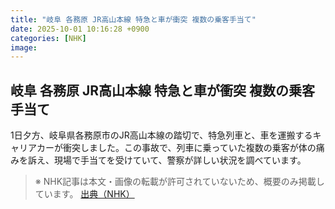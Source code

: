 ```yaml
---
title: "岐阜 各務原 JR高山本線 特急と車が衝突 複数の乗客手当て"
date: 2025-10-01 10:16:28 +0900
categories: [NHK]
image: 
---
```

## 岐阜 各務原 JR高山本線 特急と車が衝突 複数の乗客手当て

1日夕方、岐阜県各務原市のJR高山本線の踏切で、特急列車と、車を運搬するキャリアカーが衝突しました。この事故で、列車に乗っていた複数の乗客が体の痛みを訴え、現場で手当てを受けていて、警察が詳しい状況を調べています。

> ※ NHK記事は本文・画像の転載が許可されていないため、概要のみ掲載しています。
[出典（NHK）](http://www3.nhk.or.jp/news/html/20251001/k10014938251000.html)

